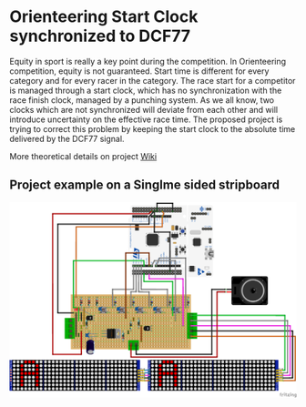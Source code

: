 # Orienteering Start Clock synchronized to DCF77

Equity in sport is really a key point during the competition. In Orienteering
competition, equity is not guaranteed. Start time is different for every
category and for every racer in the category. The race start for a competitor
is managed through a start clock, which has no synchronization with the race
finish clock, managed by a punching system. As we all know, two clocks which
are not synchronized will deviate from each other and will introduce
uncertainty on the effective race time. The proposed project is trying to
correct this problem by keeping the start clock to the absolute time delivered
by the DCF77 signal.

More theoretical details on project
[Wiki](https://github.com/Jolatomme/CO_Startclock/wiki)

## Project example on a Singlme sided stripboard
![Realization](https://github.com/Jolatomme/CO_Startclock/blob/main/Img/CO_Clock_bb.png)
